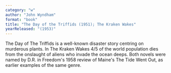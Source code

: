 ```yaml
---
category: "w"
author: "John Wyndham"
format: "book"
title: "The Day of the Triffids (1951); The Kraken Wakes"
yearReleased: "(1953)"
---
```

The Day of The Triffids is a well-known disaster story centring on murderous plants. In The Kraken Wakes 4/5 of the world population dies from the onslaught of aliens who invade the ocean deeps. Both novels were named by D.R. in Freedom's 1958 review of Maine's The Tide Went Out, as earlier examples of the same genre.
 